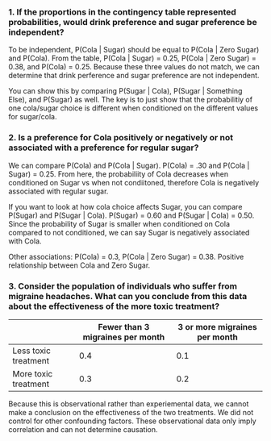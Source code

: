 ### 1. If the proportions in the contingency table represented probabilities, would drink preference and sugar preference be independent?

To be independent, P(Cola | Sugar) should be equal to P(Cola | Zero Sugar) and P(Cola). From the table, P(Cola | Sugar) = 0.25, P(Cola | Zero Sugar) = 0.38, and P(Cola) = 0.25. Because these three values do not match, we can determine that drink perference and sugar preference are not independent.

You can show this by comparing P(Sugar | Cola), P(Sugar | Something Else), and P(Sugar) as well. The key is to just show that the probabilitiy of one cola/sugar choice is different when conditioned on the different values for sugar/cola. 

### 2. Is a preference for Cola positively or negatively or not associated with a preference for regular sugar?

We can compare P(Cola) and P(Cola | Sugar). P(Cola) = .30 and P(Cola | Sugar) = 0.25. From here, the probabiliity of Cola decreases when conditioned on Sugar vs when not condiitoned, therefore Cola is negatively associated with regular sugar. 

If you want to look at how cola choice affects Sugar, you can compare P(Sugar) and P(Sugar | Cola). P(Sugar) = 0.60 and P(Sugar | Cola) = 0.50. Since the probability of Sugar is smaller when conditioned on Cola compared to not conditioned, we can say Sugar is negatively associated with Cola. 

Other associations: 
P(Cola) = 0.3, P(Cola | Zero Sugar) = 0.38. Positive relationship between Cola and Zero Sugar. 

### 3. Consider the population of individuals who suffer from migraine headaches. What can you conclude from this data about the effectiveness of the more toxic treatment?

| | Fewer than 3 migraines per month | 3 or more migraines per month |
| ---- | ------ | ---- |
| Less toxic treatment | 0.4 | 0.1 |
| More toxic treatment | 0.3 | 0.2 |

Because this is observational rather than experiemental data, we cannot make a conclusion on the effectiveness of the two treatments. We did not control for other confounding factors. These observational data only imply correlation and can not determine causation. 
